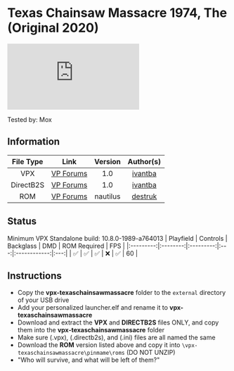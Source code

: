 # Texas Chainsaw Massacre 1974, The (Original 2020)

![Table Preview](https://www.vpforums.org/index.php?app=downloads&module=display&section=screenshot&record=82234&id=15385&full=1)

Tested by: Mox 

## Information 
| File Type | Link | Version | Author(s) | 
|:---------:|:----:|:-------:|:---------:|
| VPX | [VP Forums](https://www.vpforums.org/index.php?app=downloads&showfile=15385) | 1.0 | [ivantba](https://www.vpforums.org/index.php?showuser=123858) |
| DirectB2S | [VP Forums](https://www.vpforums.org/index.php?app=downloads&showfile=15385) | 1.0 | [ivantba](https://www.vpforums.org/index.php?showuser=123858) |
| ROM | [VP Forums](https://www.vpforums.org/index.php?app=downloads&showfile=6182) | nautilus | [destruk](https://www.vpforums.org/index.php?showuser=5) |

## Status 
Minimum VPX Standalone build: 10.8.0-1989-a764013
| Playfield | Controls | Backglass | DMD | ROM Required | FPS | 
|:---------:|:--------:|:---------:|:---:|:------------:|:---:|
| :white_check_mark: | :white_check_mark: | :white_check_mark: | :x: | :white_check_mark: | 60 |

## Instructions 
- Copy the **vpx-texaschainsawmassacre** folder to the `external` directory of your USB drive
- Add your personalized launcher.elf and rename it to **vpx-texaschainsawmassacre**
- Download and extract the **VPX** and **DIRECTB2S** files ONLY, and copy them into the **vpx-texaschainsawmassacre** folder
- Make sure (.vpx), (.directb2s), and (.ini) files are all named the same
- Download the **ROM** version listed above and copy it into `\vpx-texaschainsawmassacre\pinmame\roms` (DO NOT UNZIP)
- "Who will survive, and what will be left of them?"